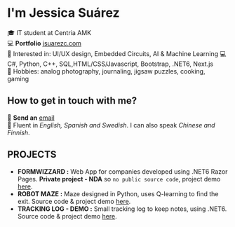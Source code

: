 # I'm Jessica Suárez

🎓 IT student at Centria AMK  
💻 **Portfolio** [jsuarezc.com](https://www.jsuarezc.com/)  
🚀 Interested in: UI/UX design, Embedded Circuits, AI & Machine Learning
💻 C#,  Python, C++, SQL,HTML/CSS/Javascript, Bootstrap, .NET6, Next.js  
💬 Hobbies: analog photography, journaling, jigsaw puzzles, cooking, gaming  

## How to get in touch with me?

📧 **Send an** [email](mailto:suarez.jessica1992@gmail.com)  
💬 Fluent in _English, Spanish and Swedish_. I can also speak _Chinese and Finnish_.  

## PROJECTS

- **FORMWIZZARD :** Web App for companies developed using .NET6 Razor Pages. **Private project - NDA** so `no public source code`, project demo [here](https://github.com/jsuarez1992/DotNetGladiators/tree/main).
- **ROBOT MAZE :** Maze designed in Python, uses Q-learning to find the exit. Source code & project demo [here](https://github.com/jsuarez1992/Maze-with-RL).
- **TRACKING LOG - DEMO :** Small tracking log to keep notes, using .NET6. Source code & project demo [here](https://github.com/jsuarez1992/Tracking-Log).
